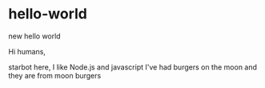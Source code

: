 # hello-world
new hello world

Hi humans,

starbot here, I like Node.js and javascript
I've had burgers on the moon and they are from moon burgers
